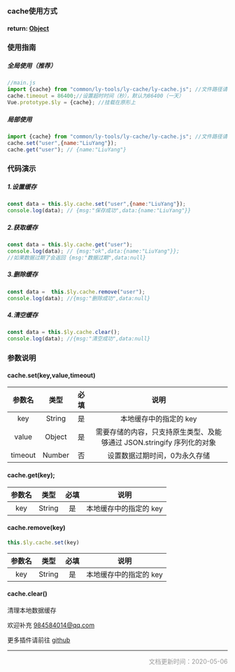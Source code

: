 ### cache使用方式

#### return: [Object](https://developer.mozilla.org/zh-CN/docs/Web/JavaScript/Reference/Global_Objects/Object)



### 使用指南

##### 全局使用（推荐）

```js
//main.js
import {cache} from "common/ly-tools/ly-cache/ly-cache.js"; //文件路径请换成本地路径
cache.timeout = 86400;//设置超时时间（秒），默认为86400（一天）
Vue.prototype.$ly = {cache}; //挂载在原形上
```

##### 局部使用

```js
import {cache} from "common/ly-tools/ly-cache/ly-cache.js"; //文件路径请换成本地路径
cache.set("user",{name:"LiuYang"});
cache.get("user"); // {name:"LiuYang"}
```



### 代码演示

##### 1.设置缓存

```js
const data = this.$ly.cache.set("user",{name:"LiuYang"});
console.log(data); // {msg:"保存成功",data:{name:"LiuYang"}}
```

##### 2.获取缓存

```js
const data = this.$ly.cache.get("user");
console.log(data); // {msg:"ok",data:{name:"LiuYang"}};
//如果数据过期了会返回 {msg:"数据过期",data:null}
```

##### 3.删除缓存

```js
const data =  this.$ly.cache.remove("user");
console.log(data); //{msg:"删除成功",data:null}
```

##### 4.清空缓存

```js
const data = this.$ly.cache.clear();
console.log(data); //{msg:"清空成功",data:null}
```



### 参数说明

#### cache.set(key,value,timeout)

| 参数名  |  类型  | 必填 |                             说明                             |
| :-----: | :----: | :--: | :----------------------------------------------------------: |
|   key   | String |  是  |                    本地缓存中的指定的 key                    |
|  value  | Object |  是  | 需要存储的内容，只支持原生类型、及能够通过 JSON.stringify 序列化的对象 |
| timeout | Number |  否  |                设置数据过期时间，0为永久存储                 |

#### cache.get(key);

| 参数名 |  类型  | 必填 |          说明          |
| :----: | :----: | :--: | :--------------------: |
|  key   | String |  是  | 本地缓存中的指定的 key |

#### cache.remove(key)

```js
this.$ly.cache.set(key)
```

| 参数名 |  类型  | 必填 |          说明          |
| :----: | :----: | :--: | :--------------------: |
|  key   | String |  是  | 本地缓存中的指定的 key |

#### cache.clear()

清理本地数据缓存







欢迎补充  984584014@qq.com 

更多插件请前往 [github](https://github.com/web-liuyang/uni-app-tools)

------

<p style="text-align:right;font-size:14px;color:#999999;">文档更新时间：2020-05-06</p>